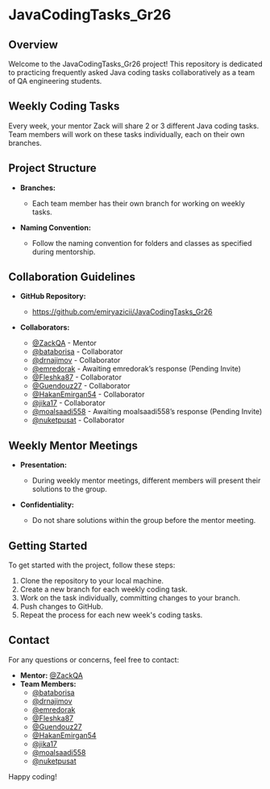 # JavaCodingTasks_Gr26

## Overview

Welcome to the JavaCodingTasks_Gr26 project! This repository is dedicated to practicing frequently asked Java coding tasks collaboratively as a team of QA engineering students.

## Weekly Coding Tasks

Every week, your mentor Zack will share 2 or 3 different Java coding tasks. Team members will work on these tasks individually, each on their own branches.

## Project Structure

- **Branches:**
  - Each team member has their own branch for working on weekly tasks.

- **Naming Convention:**
  - Follow the naming convention for folders and classes as specified during mentorship.

## Collaboration Guidelines

- **GitHub Repository:**
  - https://github.com/emiryazicii/JavaCodingTasks_Gr26

- **Collaborators:**
  - [@ZackQA](https://github.com/ZackQA) - Mentor
  - [@bataborisa](https://github.com/bataborisa) - Collaborator
  - [@drnajimov](https://github.com/drnajimov) - Collaborator
  - [@emredorak](https://github.com/emredorak) - Awaiting emredorak’s response (Pending Invite)
  - [@Fleshka87](https://github.com/Fleshka87) - Collaborator
  - [@Guendouz27](https://github.com/Guendouz27) - Collaborator
  - [@HakanEmirgan54](https://github.com/HakanEmirgan54) - Collaborator
  - [@jika17](https://github.com/Zhyldyz) - Collaborator
  - [@moalsaadi558](https://github.com/moalsaadi558) - Awaiting moalsaadi558’s response (Pending Invite)
  - [@nuketpusat](https://github.com/nuketpusat) - Collaborator

## Weekly Mentor Meetings

- **Presentation:**
  - During weekly mentor meetings, different members will present their solutions to the group.

- **Confidentiality:**
  - Do not share solutions within the group before the mentor meeting.

## Getting Started

To get started with the project, follow these steps:

1. Clone the repository to your local machine.
2. Create a new branch for each weekly coding task.
3. Work on the task individually, committing changes to your branch.
4. Push changes to GitHub.
5. Repeat the process for each new week's coding tasks.

## Contact

For any questions or concerns, feel free to contact:
- **Mentor:**  [@ZackQA](https://github.com/ZackQA)
- **Team Members:**
  - [@bataborisa](https://github.com/bataborisa)
  - [@drnajimov](https://github.com/drnajimov)
  - [@emredorak](https://github.com/emredorak)
  - [@Fleshka87](https://github.com/Fleshka87)
  - [@Guendouz27](https://github.com/Guendouz27)
  - [@HakanEmirgan54](https://github.com/HakanEmirgan54)
  - [@jika17](https://github.com/Zhyldyz)
  - [@moalsaadi558](https://github.com/moalsaadi558)
  - [@nuketpusat](https://github.com/nuketpusat)

Happy coding!
